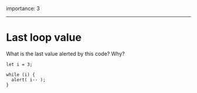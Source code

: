 importance: 3

------------------------------------------------------------------------

Last loop value
===============

What is the last value alerted by this code? Why?

    let i = 3;

    while (i) {
      alert( i-- );
    }
